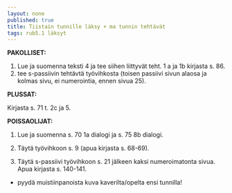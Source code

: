 ```yaml
---
layout: none
published: true
title: Tiistain tunnille läksy + ma tunnin tehtävät
tags: rub5.1 läksyt
---
```

**PAKOLLISET:**

1. Lue ja suomenna teksti 4 ja tee siihen liittyvät teht. 1 a ja 1b kirjasta s. 86.
2. tee s-passiivin tehtävtä työvihkosta (toisen passiivi sivun alaosa ja kolmas sivu, ei numerointia, ennen sivua 25).

**PLUSSAT:**

Kirjasta s. 71 t. 2c ja 5.

**POISSAOLIJAT:**

1. Lue ja suomenna s. 70 1a dialogi ja s. 75 8b dialogi. 

2. Täytä työvihkoon s. 9 (apua kirjasta s. 68-69).

3. Täytä s-passiivi työvihkoon s. 21 jälkeen kaksi numeroimatonta sivua. Apua kirjasta s. 140-141.

+ pyydä muistiinpanoista kuva kaverilta/opelta ensi tunnilla!
